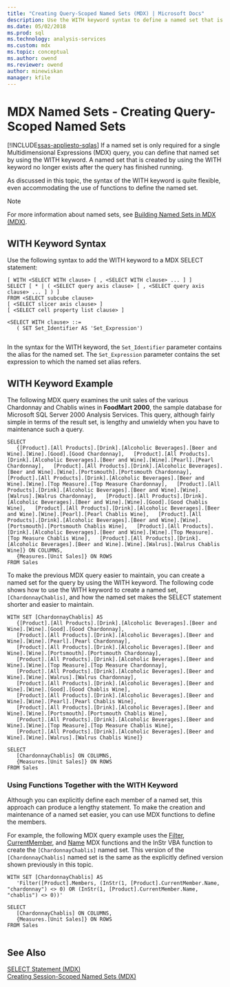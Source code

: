 ```yaml
---
title: "Creating Query-Scoped Named Sets (MDX) | Microsoft Docs"
description: Use the WITH keyword syntax to define a named set that is only required for a single Multidimensional Expressions (MDX) query.
ms.date: 05/02/2018
ms.prod: sql
ms.technology: analysis-services
ms.custom: mdx
ms.topic: conceptual
ms.author: owend
ms.reviewer: owend
author: minewiskan
manager: kfile
---
```

# MDX Named Sets - Creating Query-Scoped Named Sets
[!INCLUDE[ssas-appliesto-sqlas](../../includes/ssas-appliesto-sqlas.md)]
  If a named set is only required for a single Multidimensional Expressions (MDX) query, you can define that named set by using the WITH keyword. A named set that is created by using the WITH keyword no longer exists after the query has finished running.  
  
 As discussed in this topic, the syntax of the WITH keyword is quite flexible, even accommodating the use of functions to define the named set.  
  
> [!NOTE]  
>  For more information about named sets, see [Building Named Sets in MDX &#40;MDX&#41;](../../../analysis-services/multidimensional-models/mdx/mdx-named-sets-building-named-sets.md).  
  
## WITH Keyword Syntax  
 Use the following syntax to add the WITH keyword to a MDX SELECT statement:  
  
```  
[ WITH <SELECT WITH clause> [ , <SELECT WITH clause> ... ] ]   
SELECT [ * | ( <SELECT query axis clause> [ , <SELECT query axis clause> ... ] ) ]  
FROM <SELECT subcube clause>   
[ <SELECT slicer axis clause> ]  
[ <SELECT cell property list clause> ]  
  
<SELECT WITH clause> ::=  
   ( SET Set_Identifier AS 'Set_Expression')  
  
```  
  
 In the syntax for the WITH keyword, the `Set_Identifier` parameter contains the alias for the named set. The `Set_Expression` parameter contains the set expression to which the named set alias refers.  
  
## WITH Keyword Example  
 The following MDX query examines the unit sales of the various Chardonnay and Chablis wines in **FoodMart 2000**, the sample database for Microsoft SQL Server 2000 Analysis Services. This query, although fairly simple in terms of the result set, is lengthy and unwieldy when you have to maintenance such a query.  
  
```  
SELECT  
   {[Product].[All Products].[Drink].[Alcoholic Beverages].[Beer and Wine].[Wine].[Good].[Good Chardonnay],   [Product].[All Products].[Drink].[Alcoholic Beverages].[Beer and Wine].[Wine].[Pearl].[Pearl Chardonnay],   [Product].[All Products].[Drink].[Alcoholic Beverages].[Beer and Wine].[Wine].[Portsmouth].[Portsmouth Chardonnay],   [Product].[All Products].[Drink].[Alcoholic Beverages].[Beer and Wine].[Wine].[Top Measure].[Top Measure Chardonnay],   [Product].[All Products].[Drink].[Alcoholic Beverages].[Beer and Wine].[Wine].[Walrus].[Walrus Chardonnay],   [Product].[All Products].[Drink].[Alcoholic Beverages].[Beer and Wine].[Wine].[Good].[Good Chablis Wine],   [Product].[All Products].[Drink].[Alcoholic Beverages].[Beer and Wine].[Wine].[Pearl].[Pearl Chablis Wine],   [Product].[All Products].[Drink].[Alcoholic Beverages].[Beer and Wine].[Wine].[Portsmouth].[Portsmouth Chablis Wine],   [Product].[All Products].[Drink].[Alcoholic Beverages].[Beer and Wine].[Wine].[Top Measure].[Top Measure Chablis Wine],   [Product].[All Products].[Drink].[Alcoholic Beverages].[Beer and Wine].[Wine].[Walrus].[Walrus Chablis Wine]} ON COLUMNS,  
   {Measures.[Unit Sales]} ON ROWS  
FROM Sales  
```  
  
 To make the previous MDX query easier to maintain, you can create a named set for the query by using the WITH keyword. The following code shows how to use the WITH keyword to create a named set, `[ChardonnayChablis]`, and how the named set makes the SELECT statement shorter and easier to maintain.  
  
```  
WITH SET [ChardonnayChablis] AS  
   {[Product].[All Products].[Drink].[Alcoholic Beverages].[Beer and Wine].[Wine].[Good].[Good Chardonnay],  
   [Product].[All Products].[Drink].[Alcoholic Beverages].[Beer and Wine].[Wine].[Pearl].[Pearl Chardonnay],  
   [Product].[All Products].[Drink].[Alcoholic Beverages].[Beer and Wine].[Wine].[Portsmouth].[Portsmouth Chardonnay],  
   [Product].[All Products].[Drink].[Alcoholic Beverages].[Beer and Wine].[Wine].[Top Measure].[Top Measure Chardonnay],  
   [Product].[All Products].[Drink].[Alcoholic Beverages].[Beer and Wine].[Wine].[Walrus].[Walrus Chardonnay],  
   [Product].[All Products].[Drink].[Alcoholic Beverages].[Beer and Wine].[Wine].[Good].[Good Chablis Wine],  
   [Product].[All Products].[Drink].[Alcoholic Beverages].[Beer and Wine].[Wine].[Pearl].[Pearl Chablis Wine],  
   [Product].[All Products].[Drink].[Alcoholic Beverages].[Beer and Wine].[Wine].[Portsmouth].[Portsmouth Chablis Wine],  
   [Product].[All Products].[Drink].[Alcoholic Beverages].[Beer and Wine].[Wine].[Top Measure].[Top Measure Chablis Wine],  
   [Product].[All Products].[Drink].[Alcoholic Beverages].[Beer and Wine].[Wine].[Walrus].[Walrus Chablis Wine]}  
  
SELECT  
   [ChardonnayChablis] ON COLUMNS,  
   {Measures.[Unit Sales]} ON ROWS  
FROM Sales  
```  
  
### Using Functions Together with the WITH Keyword  
 Although you can explicitly define each member of a named set, this approach can produce a lengthy statement. To make the creation and maintenance of a named set easier, you can use MDX functions to define the members.  
  
 For example, the following MDX query example uses the [Filter](/sql/mdx/filter-mdx), [CurrentMember](/sql/mdx/currentmember-mdx), and [Name](/sql/mdx/name-mdx) MDX functions and the InStr VBA function to create the `[ChardonnayChablis]` named set. This version of the `[ChardonnayChablis]` named set is the same as the explicitly defined version shown previously in this topic.  
  
```  
WITH SET [ChardonnayChablis] AS  
   'Filter([Product].Members, (InStr(1, [Product].CurrentMember.Name, "chardonnay") <> 0) OR (InStr(1, [Product].CurrentMember.Name, "chablis") <> 0))'  
  
SELECT  
   [ChardonnayChablis] ON COLUMNS,  
   {Measures.[Unit Sales]} ON ROWS  
FROM Sales  
  
```  
  
## See Also  
 [SELECT Statement &#40;MDX&#41;](/sql/mdx/mdx-data-manipulation-select)   
 [Creating Session-Scoped Named Sets &#40;MDX&#41;](../../../analysis-services/multidimensional-models/mdx/mdx-named-sets-creating-session-scoped-named-sets.md)  
  
  
